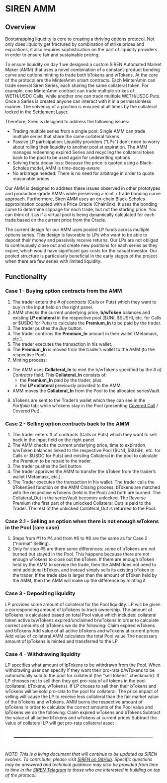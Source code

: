 # SIREN AMM

## Overview

Bootstrapping liquidity is core to creating a thriving options protocol. Not only does liquidity get fractured by combination of strike prices and expirations, it also requires sophistication on the part of liquidity providers in order to ensure fair and sustainable pricing.

To ensure liquidity on day 1 we designed a custom SIREN Automated Market Maker (AMM) that uses a novel combination of a constant-product bonding curve and options minting to trade both bTokens and wTokens. At the core of the protocol are the MinterAmm smart contracts. Each MinterAmm can trade several Siren Series, each sharing the same collateral token. For example, one MinterAmm contract can trade multiple strikes of WETH/USDC Calls, while another one can trade multiple WETH/USDC Puts. Once a Series is created anyone can interact with it in a permissionless manner. The solvency of a position is ensured at all times by the collateral locked in the Settlement Layer.

Therefore, Siren is designed to address the following issues:

- Trading multiple series from a single pool: Single AMM can trade multiple series that share the same collateral tokens
- Passive LP participation: Liquidity providers ("LPs") don’t need to worry about rolling their liquidity to another pool at expiration. The AMM manages redeeming expired Series and recycling the collateral token back to the pool to be used again for undewriting options
- Solving theta decay loss: Because the price is quoted using a Black-Scholes model, AMM is time-decay-aware
- No arbitrage needed: There is no need for arbitrage in order to quote reasonable prices

Our AMM is designed to address these issues observed in other prototypes and production-grade AMMs while preserving a mint + trade bonding curve approach. Furthermore, Siren AMM uses an on-chain Black-Scholes approximation coupled with a Price Oracle (Chainlink). It uses the bonding curve to determine slippage for each trade, but not the starting price. You can think of it as if a virtual pool is being dynamically calculated for each trade based on the current price from the Oracle.

The current design for our AMM uses pooled LP funds across multiple options series. This design is favorable to LPs who want to be able to deposit their money and passively receive returns. Our LPs are not obliged to continuously close out and create new positions for each series as they expire, which would have significant gas costs for the casual investor. Our pooled structure is particularly beneficial in the early stages of the project when there are few series with limited liquidity.

## Functionality

### Case 1 - Buying option contracts from the AMM

1. The trader enters the *# of contracts* (Calls or Puts) which they want to buy in the input field on the right panel.
2. AMM checks the current underlying price, **b/wToken** balances and existing **LP collateral** in the respective pool ($UNI, $SUSHI, etc. for Calls or $USDC for Puts) to calculate the **Premium_In** to be paid by the trader.
3. The trader pushes the *Buy* button.
4. The trader confirms the **Premium_In** amount in their wallet (Metamask, etc.).
5. The trader executes the transaction in his wallet.
6. The **Premium_In** is moved from the trader’s wallet to the AMM (to the respective Pool).
7. Minting process:
- The AMM uses **Collateral_In** to mint the b/wTokens specified by the *# of Contracts* field. This **Collateral_In** consists of:
  - the **Premium_In** paid by the trader, plus
  - the **LP collateral** previously provided to the AMM.
- AMM moves the **Collateral_In** from the Pool to the allocated seriesVault.

8. bTokens are sent to the Trader’s wallet which they can see in the *Portfolio* tab; while wTokens stay in the Pool (presenting [Covered Call](https://www.investopedia.com/terms/c/coveredcall.asp) / Covered Put).


### Case 2 - Selling option contracts back to the AMM

1. The trader enters # of contracts (Calls or Puts) which they want to sell back in the input field on the right panel.
2. The AMM checks the current underlying price, time to expiration, b/wToken balances linked to the respective Pool ($UNI, $SUSHI, etc. for Calls or $USDC for Puts) and existing Collateral in the pool to calculate the Premium to be repaid to the trader.
3. The trader pushes the Sell button.
4. The trader approves the AMM to transfer the bToken from the trader’s wallet  (Metamask, etc.).
5. The Trader executes the transaction in his wallet.
The trader calls the bTokenSell function on the AMM
Closing process:
bTokens are matched with the respective wTokens (held in the Pool) and both are burned.
The Collateral_Out in the seriesVault becomes unlocked.
The Reverse Premium (the first part of the unlocked Collateral_Out) is paid to the Trader.
The rest of the unlocked Collateral_Out is returned to the Pool.

### Case 2.1 - Selling an option when there is not enough wTokens in the Pool (rare case)

1. Steps from #1 to #4 and from #6 to #8 are the same as for Case 2 (“normal” Selling).
2. Only for step #5 are there some differences: some of bTokens are not burned but stayed in the Pool. This happens because there are not enough wTokens to close out the bToken.
If there are enough bToken held by the AMM to service the trade, then the AMM does not need to mint additional bToken, and instead simply sells its existing bToken to the trader. If the trade size is larger than the amount of bToken held by the AMM, then the AMM will make up the difference by minting it

### Case 3 - Depositing liquidity

LP provides some amount of collateral for the Pool liquidity.
LP will be given a corresponding amount of lpTokens to track ownership. The amount of lpTokens is calculated based on total Pool value which includes:
collateral token
active b/wTokens
expired/unclaimed b/wTokens
In order to calculate correct amounts of lpTokens we do the following:
Claim expired wTokens and bTokens
Add value of all active bTokens and wTokens at current prices
Add value of collateral
AMM calculates the total Pool value
The necessary amount of lpTokens is minted and transferred to the LP.


### Case 4 - Withdrawing liquidity

LP specifies what amount of lpTokens to be withdrawn from the Pool.
When withdrawing user can specify if they want their pro-rata b/wTokens to be automatically sold to the pool for collateral (the “sell tokens” checkmark):
If LP chooses not to sell then they get pro-rata of all tokens in the pool (collateral, bTokens, wTokens).
If LP choses to sell then their bTokens and wTokens will be sold pro-rata to the pool for collateral. The price impact of selling will cause the LP to receive less collateral than the fair market value of the bTokens and wTokens.
AMM burns the respective amount of lpTokens
In order to calculate the correct amounts of the Pool value and lpTokens we do the following:
Claim expired wTokens and bTokens
Subtract the value of all active bTokens and wTokens at current prices
Subtract the value of collateral
LP will get pro-rata collateral asset

![](../.gitbook/assets/image.png)

_NOTE: This is a living document that will continue to be updated as SIREN evolves. To contribute, please visit_ [_SIREN on GitHub_](https://github.com/sirenmarkets/core)_. Specific questions may be answered and technical guidance may also be provided from time to time in the_ [_SIREN Telegram_](https://t.me/sirenmarkets) _to those who are interested in building on top of the protocol._

